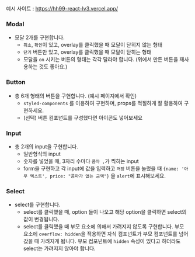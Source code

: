 예시 사이트 : https://hh99-react-lv3.vercel.app/

### Modal

- 모달 2개를 구현합니다.
    - `취소`, `확인`이 있고, overlay를 클릭했을 때 모달이 닫히지 않는 형태
    - `닫기` 버튼만 있고, overlay를 클릭했을 때 모달이 닫히는 형태
    - 모달을 `on` 시키는 버튼의 형태는 각각 달라야 합니다. (위에서 만든 버튼을 재사용하는 것도 좋아요.)

### Button

- 총 6개 형태의 버튼을 구현합니다. (예시 페이지에서 확인)
    - `styled-components` 를 이용하여 구현하며, props를 적절하게 잘 활용하여 구현하세요.
    - (선택) 버튼 컴포넌트를 구성했다면 아이콘도 넣어보세요
        
### Input

- 총 2개의 input을 구현합니다.
    - 일반형식의 input
    - 숫자를 넣었을 때, 3자리 수마다 `콤마 ,`가 찍히는 input
    - form을 구현하고 각 input에 값을 입력하고 `저장` 버튼을 눌렀을 때 `{name: '아무 텍스트', price: "콤마가 없는 금액"}` 을 `alert`에 표시해보세요.
### Select
- select를 구현합니다.
    - select를 클릭했을 때, option 들이 나오고 해당 option을 클릭하면 select의 값이 변경됩니다.
    - select를 클릭했을 때 부모 요소에 의해서 가려지지 않도록 구현합니다. 부모 요소에 `overflow: hidden`을 적용하면 자식 컴포넌트가 부모 컴포넌트를 넘어갔을 때 가려지게 됩니다. 부모 컴포넌트에 `hidden` 속성이 있다고 하더라도 select는 가려지지 않아야 합니다.
